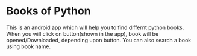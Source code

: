 # Books of Python
This is an android app which will help you to find differnt python books. 
When you will click on button(shown in the app), book will be opened/Downloaded, depending upon button.
You can also search a book using book name.
